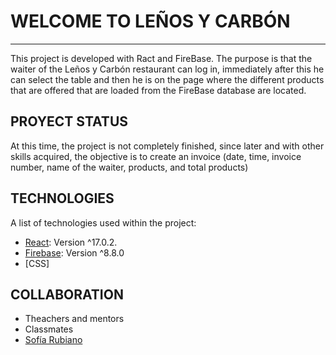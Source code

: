 # WELCOME TO LEÑOS Y CARBÓN 
***
This project is developed with Ract and FireBase. The purpose is that the waiter of the Leños y Carbón restaurant can log in, immediately after this he can select the table and then he is on the page where the different products that are offered that are loaded from the FireBase database are located.

## PROYECT STATUS
At this time, the project is not completely finished, since later and with other skills acquired, the objective is to create an invoice (date, time, invoice number, name of the waiter, products, and total products)

## TECHNOLOGIES 

A list of technologies used within the project:
* [React](https://es.reactjs.org/): Version ^17.0.2. 
* [Firebase](https://firebase.google.com/?hl=es): Version ^8.8.0
* [CSS]

## COLLABORATION
* Theachers and mentors 
* Classmates 
* [Sofía Rubiano](https://github.com/SofiaRubiano10)
